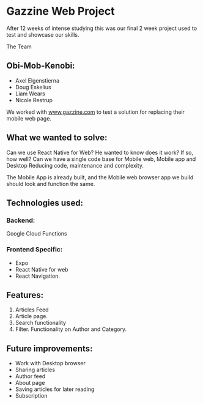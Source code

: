 # Gazzine Web Project

After 12 weeks of intense studying this was our final 2 week project used to test and showcase our skills.

The Team
## Obi-Mob-Kenobi:

- Axel Elgenstierna
- Doug Eskelius
- Liam Wears
- Nicole Restrup

We worked with www.gazzine.com to test a solution for replacing their mobile web page.

## What we wanted to solve:
Can we use React Native for Web?
He wanted to know does it work? If so, how well?
Can we have a single code base for Mobile web, Mobile app and Desktop
Reducing code, maintenance and complexity.

The Mobile App is already built, and the Mobile web browser app we build should look and function the same.

## Technologies used:
###  Backend:
Google Cloud Functions

###  Frontend Specific:
* Expo
* React Native for web
* React Navigation.

## Features:

1. Articles Feed
2. Article page.
3. Search functionality
4. Filter. Functionality on Author and Category.

## Future improvements:

*  Work with Desktop browser
* Sharing articles
* Author feed
* About page
* Saving articles for later reading
* Subscription
